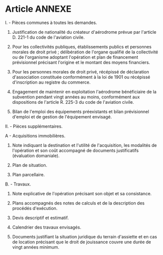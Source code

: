 # Article ANNEXE

I. - Pièces communes à toutes les demandes.

1. Justification de nationalité du créateur d'aérodrome prévue par l'article D. 221-1 du code de l'aviation civile.

2. Pour les collectivités publiques, établissements publics et personnes morales de droit privé ; délibération de l'organe qualifié de la collectivité ou de l'organisme adoptant l'opération et plan de financement prévisionnel précisant l'origine et le montant des moyens financiers.

3. Pour les personnes morales de droit privé, récépissé de déclaration d'association constituée conformément à la loi de 1901 ou récépissé d'inscription au registre du commerce.

4. Engagement de maintenir en exploitation l'aérodrome bénéficiaire de la subvention pendant vingt années au moins, conformément aux dispositions de l'article R. 225-3 du code de l'aviation civile.

5. Bilan de l'emploi des équipements préexistants et bilan prévisionnel d'emploi et de gestion de l'équipement envisagé.

II. - Pièces supplémentaires.

A - Acquisitions immobilières.

1. Note indiquant la destination et l'utilité de l'acquisition, les modalités de l'opération et son coût accompagné de documents justificatifs (évaluation domaniale).

2. Plan de situation.

3. Plan parcellaire.

B. - Travaux.

1. Note explicative de l'opération précisant son objet et sa consistance.

2. Plans accompagnés des notes de calculs et de la description des procédés d'exécution.

3. Devis descriptif et estimatif.

4. Calendrier des travaux envisagés.

5. Documents justifiant la situation juridique du terrain d'assiette et en cas de location précisant que le droit de jouissance couvre une durée de vingt années minimum.

